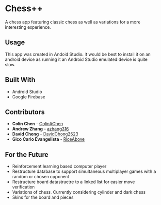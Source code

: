 # Chess++
A chess app featuring classic chess as well as variations for a more interesting experience.

## Usage
This app was created in Andoid Studio. It would be best to install it on an android device as running it an Android Studio emulated device is quite slow.

## Built With
* Android Studio
* Google Firebase

## Contributors 
- **Colin Chen** - [ColinAChen](https://github.com/ColinAChen)
- **Andrew Zhang** - [azhang316](https://github.com/azhang316)
- **David Chong** - [DavidChong2523](https://github.com/DavidChong2523) 
- **Gico Carlo Evangelista** - [RiceAbove](https://github.com/RiceAbove)

## For the Future
* Reinforcement learning based computer player
* Restructure database to support simultaneous multiplayer games with a random or chosen opponent
* Restructure board datastructre to a linked list for easier move verification 
* Variations of chess. Currently considering cylinder and dark chess
* Skins for the board and pieces



